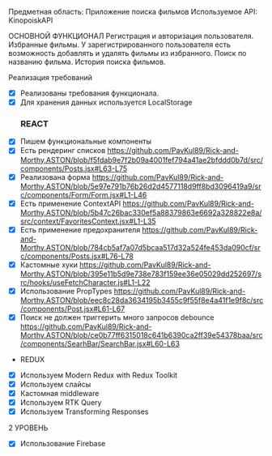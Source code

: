 Предметная область: Приложение поиска фильмов
Используемое API: KinopoiskAPI


ОСНОВНОЙ ФУНКЦИОНАЛ
Регистрация и авторизация пользователя.
Избранные фильмы. У зарегистрированного пользователя есть возможность добавлять и удалять фильмы из избранного.
Поиск по названию фильма.
История поиска фильмов.


Реализация требований
- [x] Реализованы требования функционала.
- [x] Для хранения данных используется LocalStorage
  ### REACT
- [x] Пишем функциональные компоненты 
- [x] Есть рендеринг списков https://github.com/PavKul89/Rick-and-Morthy.ASTON/blob/f5fdab9e7f2b09a4001fef794a41ae2bfddd0b7d/src/components/Posts.jsx#L63-L75
- [x] Реализована форма https://github.com/PavKul89/Rick-and-Morthy.ASTON/blob/5e97e791b76b26d2d4577118d9ff8bd3096419a9/src/components/Form/Form.jsx#L1-L46
- [x] Есть применение ContextAPI https://github.com/PavKul89/Rick-and-Morthy.ASTON/blob/5b47c26bac330ef5a88379863e6692a328822e8a/src/context/FavoritesContext.jsx#L1-L35
- [x] Есть применение предохранителя https://github.com/PavKul89/Rick-and-Morthy.ASTON/blob/784cb5af7a07d5bcaa517d32a524fe453da090cf/src/components/Posts.jsx#L76-L78
- [x] Кастомные хуки https://github.com/PavKul89/Rick-and-Morthy.ASTON/blob/395e11b5d9e738e783f159ee36e05029dd252697/src/hooks/useFetchCharacter.js#L1-L22
- [x] Использование PropTypes https://github.com/PavKul89/Rick-and-Morthy.ASTON/blob/eec8c28da3634195b3455c9f55f8e4a41f1e9f8c/src/components/Post.jsx#L61-L67
- [x] Поиск не должен триггерить много запросов debounce https://github.com/PavKul89/Rick-and-Morthy.ASTON/blob/ce0b77ff6315018c641b6390ca2ff39e54378baa/src/components/SearhBar/SearchBar.jsx#L60-L63

* REDUX
- [x] Используем Modern Redux with Redux Toolkit
- [x] Используем слайсы
- [x] Кастомная middleware
- [x] Используем RTK Query
- [x] Используем Transforming Responses

2 УРОВЕНЬ
- [x] Использование Firebase
